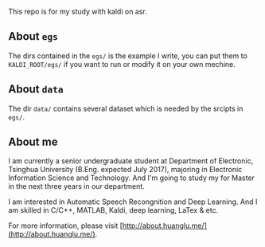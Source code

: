 This repo is for my study with kaldi on asr.

## About `egs`

The dirs contained in the `egs/` is the example I write, you can put them to `KALDI_ROOT/egs/` if you want to run or modify it on your own mechine.

## About `data`

The dir `data/` contains several dataset which is needed by the srcipts in `egs/`.

## About me

I am currently a senior undergraduate student at Department of Electronic, Tsinghua University (B.Eng. expected July 2017), majoring in Electronic Information Science and Technology. And I'm going to study my for Master in the next three years in our department.

I am interested in Automatic Speech Recongnition and Deep Learning. And I am skilled in C/C++, MATLAB, Kaldi, deep learning, LaTex & etc.

For more information, please visit [http://about.huanglu.me/](http://about.huanglu.me/).
